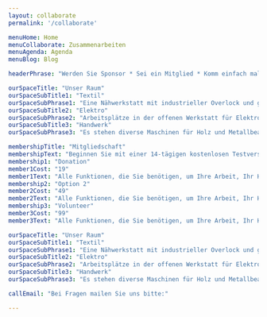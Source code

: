 ```yaml
---
layout: collaborate
permalink: '/collaborate'

menuHome: Home
menuCollaborate: Zusammenarbeiten
menuAgenda: Agenda
menuBlog: Blog

headerPhrase: "Werden Sie Sponsor * Sei ein Mitglied * Komm einfach mal vorbei"

ourSpaceTitle: "Unser Raum"
ourSpaceSubTitle1: "Textil"
ourSpaceSubPhrase1: "Eine Nähwerkstatt mit industrieller Overlock und großem Materialpool."
ourSpaceSubTitle2: "Elektro"
ourSpaceSubPhrase2: "Arbeitsplätze in der offenen Werkstatt für Elektronikarbeiten und Reparaturen."
ourSpaceSubTitle3: "Handwerk"
ourSpaceSubPhrase3: "Es stehen diverse Maschinen für Holz und Metallbearbeitung zur Verfügung"

membershipTitle: "Mitgliedschaft"
membershipText: "Beginnen Sie mit einer 14-tägigen kostenlosen Testversion. Keine Kreditkarte erforderlich. Jederzeit kündbar. Und eine weitere Erklärung über die 3 Möglichkeiten, wie es möglich ist, als Mitgliedschaft beizutreten"
membership1: "Donation"
member1Cost: "19"
member1Text: "Alle Funktionen, die Sie benötigen, um Ihre Arbeit, Ihr Hobby oder Ihr Leben sicher zu halten."
membership2: "Option 2"
member2Cost: "49"
member2Text: "Alle Funktionen, die Sie benötigen, um Ihre Arbeit, Ihr Hobby oder Ihr Leben sicher zu halten."
membership3: "Volunteer"
member3Cost: "99"
member3Text: "Alle Funktionen, die Sie benötigen, um Ihre Arbeit, Ihr Hobby oder Ihr Leben sicher zu halten."

ourSpaceTitle: "Unser Raum"
ourSpaceSubTitle1: "Textil"
ourSpaceSubPhrase1: "Eine Nähwerkstatt mit industrieller Overlock und großem Materialpool."
ourSpaceSubTitle2: "Elektro"
ourSpaceSubPhrase2: "Arbeitsplätze in der offenen Werkstatt für Elektronik Arbeiten und Reparaturen."
ourSpaceSubTitle3: "Handwerk"
ourSpaceSubPhrase3: "Es stehen diverse Maschinen für Holz und Metallbearbeitung zur Verfügung."

callEmail: "Bei Fragen mailen Sie uns bitte:"

---
```

